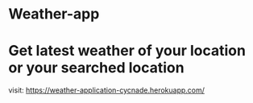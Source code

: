# Weather-app
# Get latest weather of your location or your searched location
visit: https://weather-application-cycnade.herokuapp.com/
